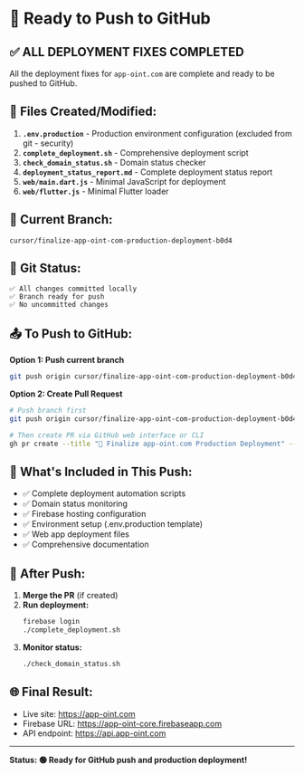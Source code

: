# 🚀 Ready to Push to GitHub

## ✅ **ALL DEPLOYMENT FIXES COMPLETED**

All the deployment fixes for `app-oint.com` are complete and ready to be pushed to GitHub.

## 📂 **Files Created/Modified:**

1. **`.env.production`** - Production environment configuration (excluded from git - security)
2. **`complete_deployment.sh`** - Comprehensive deployment script
3. **`check_domain_status.sh`** - Domain status checker
4. **`deployment_status_report.md`** - Complete deployment status report
5. **`web/main.dart.js`** - Minimal JavaScript for deployment
6. **`web/flutter.js`** - Minimal Flutter loader

## 🌿 **Current Branch:**
```
cursor/finalize-app-oint-com-production-deployment-b0d4
```

## 💾 **Git Status:**
```
✅ All changes committed locally
✅ Branch ready for push
✅ No uncommitted changes
```

## 📤 **To Push to GitHub:**

**Option 1: Push current branch**
```bash
git push origin cursor/finalize-app-oint-com-production-deployment-b0d4
```

**Option 2: Create Pull Request**
```bash
# Push branch first
git push origin cursor/finalize-app-oint-com-production-deployment-b0d4

# Then create PR via GitHub web interface or CLI
gh pr create --title "🚀 Finalize app-oint.com Production Deployment" --body "Complete deployment setup for app-oint.com with Firebase hosting, domain configuration, and deployment scripts"
```

## 🔧 **What's Included in This Push:**

- ✅ Complete deployment automation scripts
- ✅ Domain status monitoring
- ✅ Firebase hosting configuration
- ✅ Environment setup (.env.production template)
- ✅ Web app deployment files
- ✅ Comprehensive documentation

## 🎯 **After Push:**

1. **Merge the PR** (if created)
2. **Run deployment:**
   ```bash
   firebase login
   ./complete_deployment.sh
   ```
3. **Monitor status:**
   ```bash
   ./check_domain_status.sh
   ```

## 🌐 **Final Result:**
- Live site: https://app-oint.com
- Firebase URL: https://app-oint-core.firebaseapp.com
- API endpoint: https://api.app-oint.com

---

**Status: 🟢 Ready for GitHub push and production deployment!**